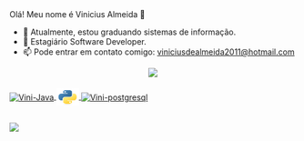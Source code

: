   ##
Olá! Meu nome é Vinicius Almeida 👋

- 🔭 Atualmente, estou graduando sistemas de informação.
- 🌱 Estagiário Software Developer.
- 📫 Pode entrar em contato comigo: viniciusdealmeida2011@hotmail.com


<div align="center">
  <a href="https://github.com/viniciusctsd">
  <img height="180em" src="https://github-readme-stats.vercel.app/api/top-langs/?username=viniciusctsd&layout=compact&langs_count=7&theme=dark"/>
</div>

  <div style="display: inline_block"><br>
  <img align="center" alt="Vini-Java" height="30" width="40" src="https://cdn.jsdelivr.net/gh/devicons/devicon/icons/java/java-original.svg">
  <img align="center" alt="Vini-Python" height="30" width="40" src="https://raw.githubusercontent.com/devicons/devicon/master/icons/python/python-original.svg">
  <img align="center" alt="Vini-postgresql" height="30" width="40" src="https://cdn.jsdelivr.net/gh/devicons/devicon/icons/postgresql/postgresql-original.svg">
  
    
</div>
  
  ##
  <div> 
  <a href="https://www.linkedin.com/in/vinicius-almeida-4a95a1223/"><img src="https://img.shields.io/badge/-LinkedIn-%230077B5?style=for-the-badge&logo=linkedin&logoColor=white" target="_blank"></a>  
</div>
